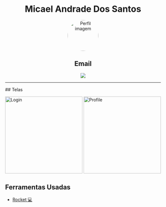 <div align="center">
    <h1>Micael Andrade Dos Santos</h1>
    <div>
        <img alt="Perfil imagem" src="https://avatars.githubusercontent.com/u/51521476?s=400&u=d6249bd8df374ba8ac95808613f136788d25d919&v=4" width="100px" height='100px' 
        style="border-radius:100%"
        />
        <h2>Email</h2>
    </div>
    <img src="https://github-readme-stats.vercel.app/api?username=kaellandrade&count_private=true&show_icons=true&theme=tokyonight&hide_border=true&custom_title=My%20GitHub%20Stats"/>
</div>

<hr>
## Telas
<p flaot='left'>
    <img alt="Login" src="./pictures/login.png" width="250px" />
    <img alt="Profile" src="./pictures/register.png" width="250px" />
</p>

## Ferramentas Usadas

- [Rocket 💻](https://www.notion.so/kaell/Implementar-Logins-Alternativos-b1c1c6f8636c490e84af31a1ea7e2359#0c6e38e2cc0b422ca994fdfd08f8efc6)
